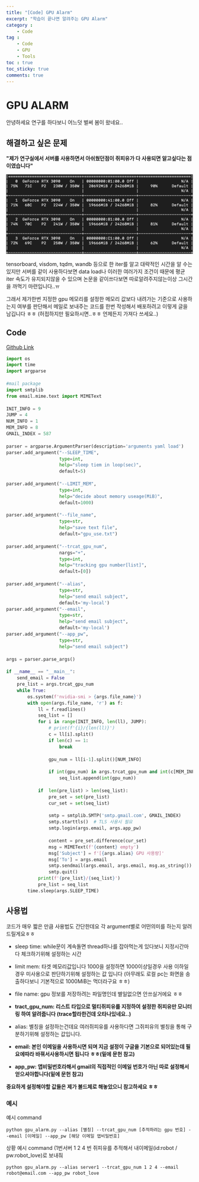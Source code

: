 ```yaml
---
title: "[Code] GPU Alarm"
excerpt: "학습이 끝나면 알려주는 GPU Alarm"
category :
    - Code
tag :
    - Code
    - GPU
    - Tools
toc : true
toc_sticky: true
comments: true
---
```

# GPU ALARM
안녕하세요 연구를 하다보니 어느덧 벌써 봄이 왔네요.. 

## 해결하고 싶은 문제 
__"제가 연구실에서 서버를 사용하면서 아쉬웠던점이 쥐피유가 다 사용되면 알고싶다는 점 이였습니다"__

![img1](/assets/images/23_4/GPU_ALARM.png)

tensorboard, visdom, tqdm, wandb 등으로 한 iter를 알고 대략적인 시간을 알 수는 있지만 
서버를 같이 사용하다보면 data load나 이러한 여러가지 조건이 때문에 평균 iter 속도가 유지되지않을 수 있으며 
논문을 같이쓰다보면 따로알려주지않는이상 그시간을 까먹기 마련입니다..ㅠ
 
그래서 제가한번 지정한 gpu 메모리를 설정한 메모리 값보다 내려가는 기준으로 사용하는지 여부를
판단해서 메일로 보내주는 코드를 한번 작성해서 배포하려고 이렇게 글을 남깁니다 ㅎㅎ
(허접하지만 필요하시면..ㅎㅎ 언제든지 가져다 쓰세요..)

## Code
[Github Link](https://github.com/JongBeomBaek/GPU_ALARM)

```python
import os
import time
import argparse

#mail package
import smtplib
from email.mime.text import MIMEText

INIT_INFO = 9
JUMP = 4
NUM_INFO = 1
MEM_INFO = 8
GMAIL_INDEX = 587

parser = argparse.ArgumentParser(description='arguments yaml load')
parser.add_argument("--SLEEP_TIME",
                    type=int,
                    help="sleep tiem in loop(sec)",
                    default=5)

parser.add_argument("--LIMIT_MEM",
                    type=int,
                    help="decide about memory useage(MiB)",
                    default=1000)

parser.add_argument("--file_name",
                    type=str,
                    help="save text file",
                    default="gpu_use.txt")

parser.add_argument("--trcat_gpu_num",
                    nargs="+",
                    type=int,
                    help="tracking gpu number[list]",
                    default=[0])

parser.add_argument("--alias",
                    type=str,
                    help="send email subject",
                    default='my-local')     
parser.add_argument("--email",
                    type=str,
                    help="send email subject",
                    default='my-local') 
parser.add_argument("--app_pw",
                    type=str,
                    help="send email subject") 

args = parser.parse_args()

if __name__ == "__main__":
    send_email = False
    pre_list = args.trcat_gpu_num
    while True:
        os.system(f'nvidia-smi > {args.file_name}')
        with open(args.file_name, 'r') as f:
            ll = f.readlines()
            seq_list = []
            for i in range(INIT_INFO, len(ll), JUMP):
                # print(f'{i}/{len(ll)}')
                c = ll[i].split()
                if len(c) == 1:
                    break

                gpu_num = ll[i-1].split()[NUM_INFO]

                if int(gpu_num) in args.trcat_gpu_num and int(c[MEM_INFO][:-3]) > args.LIMIT_MEM:
                    seq_list.append(int(gpu_num))

            if  len(pre_list) > len(seq_list):
                pre_set = set(pre_list)
                cur_set = set(seq_list)

                smtp = smtplib.SMTP('smtp.gmail.com', GMAIL_INDEX)
                smtp.starttls()  # TLS 사용시 필요
                smtp.login(args.email, args.app_pw)
                
                content = pre_set.difference(cur_set)
                msg = MIMEText(f'{content} empty')
                msg['Subject'] = f'[{args.alias} GPU 사용량]'
                msg['To'] = args.email
                smtp.sendmail(args.email, args.email, msg.as_string())
                smtp.quit()
            print(f'{pre_list}/{seq_list}')
            pre_list = seq_list
        time.sleep(args.SLEEP_TIME)
```
## 사용법
코드가 매우 짧은 만큼 사용법도 간단한데요
각 argument별로 어떤의미를 하는지 알려드릴게요ㅎㅎ

- sleep time: while문이 계속돌면 thread하나를 잡아먹는게 있다보니 지정시간마다 체크하기위해 설정하는 시간

- limit mem: 타겟 메모리값입니다 1000을 설정하면 1000이상일경우 사용 이하일 경우 미사용으로 판단하기위해 설정하는 값 입니다 (아무래도 로컬 pc는 화면을 송출하다보니 기본적으로 1000MiB는 먹더라구요 ㅎㅎ)

- file name: gpu 정보를 저장하려는 파일명인데 별일없으면 안쓰실거에요 ㅎㅎ

- __tract_gpu_num: 리스트 타입으로 멀티쥐피유를 지정하여 설정한 쥐피유만 모니터링 하여 알려줍니다 (trace할라한건데 오타나있네요..)__

- alias: 별칭을 설정하는건데요 여러쥐피유를 사용하다면 그쥐피유의 별칭을 통해 구분하기위해 설정하는 값입니다.

- __email: 본인 이메일을 사용하시면 되며 지금 설정이 구글을 기본으로 되어있는데 필요에따라 바꿔서사용하시면 됩니다 ㅎㅎ(밑에 문헌 참고)__

- __app_pw: 앱비밀번호라해서 gmail의 직접적인 이메일 번호가 아닌 따로 설정해서 얻으셔야합니다(밑에 문헌 참고)__


__중요하게 설정해야할 값들은 제가 볼드체로 해놓았으니 참고하세요 ㅎㅎ__

### 예시

예시 command
```shell
python gpu_alarm.py --alias [별칭] --trcat_gpu_num [추적하려는 gpu 번호] --email [이메일] --app_pw [해당 이메일 앱비밀번호]
```

상황 예시 command
(1번서버 1 2 4 번 쥐피유를 추적해서 내이메일(id:robot / pw:robot_love)로 보내줘
```shell
python gpu_alarm.py --alias server1 --trcat_gpu_num 1 2 4 --email robot@email.com --app_pw robot_love

```